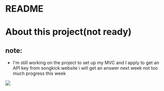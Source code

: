 # README

# About this project(not ready) 
## note: 
 * I'm still working on the project to set up my MVC and I apply to get an API key from songkick website i will get an answer next week
 not too much progress this week 
 <img src="./app/img/diagram_pic.jpg" />





